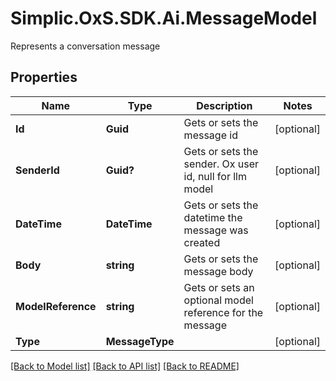 # Simplic.OxS.SDK.Ai.MessageModel
Represents a conversation message

## Properties

Name | Type | Description | Notes
------------ | ------------- | ------------- | -------------
**Id** | **Guid** | Gets or sets the message id | [optional] 
**SenderId** | **Guid?** | Gets or sets the sender. Ox user id, null for llm model | [optional] 
**DateTime** | **DateTime** | Gets or sets the datetime the message was created | [optional] 
**Body** | **string** | Gets or sets the message body | [optional] 
**ModelReference** | **string** | Gets or sets an optional model reference for the message | [optional] 
**Type** | **MessageType** |  | [optional] 

[[Back to Model list]](../README.md#documentation-for-models) [[Back to API list]](../README.md#documentation-for-api-endpoints) [[Back to README]](../README.md)

